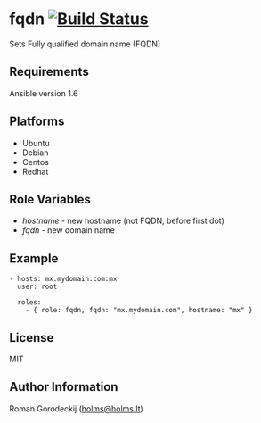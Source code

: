 fqdn [![Build Status](https://travis-ci.org/holms/ansible-fqdn.svg?branch=master)](https://travis-ci.org/holms/ansible-fqdn)
====

Sets Fully qualified domain name (FQDN)

Requirements
------------

Ansible version 1.6

## Platforms

* Ubuntu
* Debian
* Centos
* Redhat

Role Variables
--------------

 * *hostname* - new hostname (not FQDN, before first dot)
 * *fqdn* - new domain name

Example
-------

```
- hosts: mx.mydomain.com:mx
  user: root

  roles:
    - { role: fqdn, fqdn: "mx.mydomain.com", hostname: "mx" }
```

License
-------

MIT

Author Information
------------------

Roman Gorodeckij (<holms@holms.lt>)

